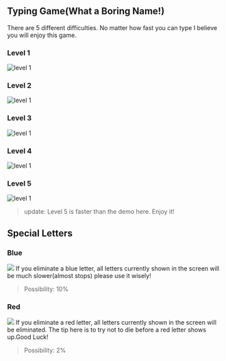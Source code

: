 ## Typing Game(What a Boring Name!)

There are 5 different difficulties. No matter how fast you can type I believe you will enjoy this game.

### Level 1

![level 1](./1.gif)

### Level 2

![level 1](./2.gif)

### Level 3

![level 1](./3.gif)

### Level 4

![level 1](./4.gif)

### Level 5

![level 1](./5.gif)

> update: Level 5 is faster than the demo here. Enjoy it!

## Special Letters

### Blue

![](./blue.gif)
If you eliminate a blue letter, all letters currently shown in the screen will be much slower(almost stops) please use it wisely!<br>

> Possibility: 10%

### Red

![](./red.gif)
If you eliminate a red letter, all letters currently shown in the screen will be eliminated. The tip here is to try not to die before a red letter shows up.Good Luck!<br>

> Possibility: 2%

